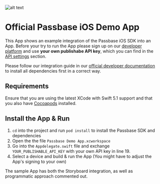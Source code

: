 ![alt text](https://passbase.com/assets/images/meta.jpg "Passbase Header")

# Official Passbase iOS Demo App

This App shows an example integration of the Passbase iOS SDK into an App. Before your try to run the App please sign up on our [developer platform](https://app.passbase.com/signup) and use **your own publishabe API key**, which you can find in the [API settings](https://app.passbase.com/settings/api) section. 

Please follow our integration guide in our [official developer documentation](https://docs.passbase.com/integrations/ios) to install all dependencies first in a correct way. 

## Requirements

Ensure that you are using the latest XCode with Swift 5.1 support and that you also have [Cocoapods](https://cocoapods.org/) installed.

## Install the App & Run

1. `cd` into the project and run `pod install` to install the Passbase SDK and dependencies
2. Open the the file `Passbase Demo App.xcworkspace`
3. Go into the `Appdelegate.swift` file and exchange `YOUR_PUBLISHABLE_API_KEY` with your own API key in line 19.
4. Select a device and build & run the App (You might have to adjust the App's signing to your own)

The sample App has both the Storyboard integration, as well as programmatic approach commented out.

